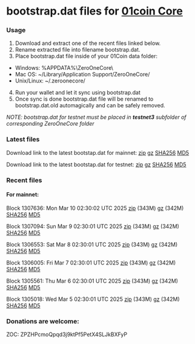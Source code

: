 # bootstrap.dat files for [01coin Core](https://01coin.io)

### Usage

1. Download and extract one of the recent files linked below.
2. Rename extracted file into filename bootstrap.dat.
3. Place bootstrap.dat file inside of your 01Coin data folder:
 - Windows: %APPDATA%\ZeroOneCore\
 - Mac OS: ~/Library/Application Support/ZeroOneCore/
 - Unix/Linux: ~/.zeroonecore/
4. Run your wallet and let it sync using bootstrap.dat
5. Once sync is done bootstrap.dat file will be renamed to bootstrap.dat.old automagically and can be safely removed.

_NOTE: bootstrap.dat for testnet must be placed in **testnet3** subfolder of corresponding ZeroOneCore folder_

### Latest files
Download link to the latest bootstap.dat for mainnet: [zip](https://files.01coin.io/mainnet/bootstrap.dat.zip) [gz](https://files.01coin.io/mainnet/bootstrap.dat.tar.gz) [SHA256](https://files.01coin.io/mainnet/sha256.txt) [MD5](https://files.01coin.io/mainnet/md5.txt)

Download link to the latest bootstap.dat for testnet: [zip](https://files.01coin.io/testnet/bootstrap.dat.zip) [gz](https://files.01coin.io/testnet/bootstrap.dat.tar.gz) [SHA256](https://files.01coin.io/testnet/sha256.txt) [MD5](https://files.01coin.io/testnet/md5.txt)

### Recent files

#### For mainnet:

Block 1307636: Mon Mar 10 02:30:02 UTC 2025 [zip](https://files.01coin.io/mainnet/2025-03-10/bootstrap.dat.zip) (343M) [gz](https://files.01coin.io/mainnet/2025-03-10/bootstrap.dat.tar.gz) (342M) [SHA256](https://files.01coin.io/mainnet/2025-03-10/sha256.txt) [MD5](https://files.01coin.io/mainnet/2025-03-10/md5.txt)

Block 1307094: Sun Mar  9 02:30:01 UTC 2025 [zip](https://files.01coin.io/mainnet/2025-03-09/bootstrap.dat.zip) (343M) [gz](https://files.01coin.io/mainnet/2025-03-09/bootstrap.dat.tar.gz) (342M) [SHA256](https://files.01coin.io/mainnet/2025-03-09/sha256.txt) [MD5](https://files.01coin.io/mainnet/2025-03-09/md5.txt)

Block 1306553: Sat Mar  8 02:30:01 UTC 2025 [zip](https://files.01coin.io/mainnet/2025-03-08/bootstrap.dat.zip) (343M) [gz](https://files.01coin.io/mainnet/2025-03-08/bootstrap.dat.tar.gz) (342M) [SHA256](https://files.01coin.io/mainnet/2025-03-08/sha256.txt) [MD5](https://files.01coin.io/mainnet/2025-03-08/md5.txt)

Block 1306005: Fri Mar  7 02:30:01 UTC 2025 [zip](https://files.01coin.io/mainnet/2025-03-07/bootstrap.dat.zip) (343M) [gz](https://files.01coin.io/mainnet/2025-03-07/bootstrap.dat.tar.gz) (342M) [SHA256](https://files.01coin.io/mainnet/2025-03-07/sha256.txt) [MD5](https://files.01coin.io/mainnet/2025-03-07/md5.txt)

Block 1305561: Thu Mar  6 02:30:01 UTC 2025 [zip](https://files.01coin.io/mainnet/2025-03-06/bootstrap.dat.zip) (343M) [gz](https://files.01coin.io/mainnet/2025-03-06/bootstrap.dat.tar.gz) (342M) [SHA256](https://files.01coin.io/mainnet/2025-03-06/sha256.txt) [MD5](https://files.01coin.io/mainnet/2025-03-06/md5.txt)

Block 1305018: Wed Mar  5 02:30:01 UTC 2025 [zip](https://files.01coin.io/mainnet/2025-03-05/bootstrap.dat.zip) (343M) [gz](https://files.01coin.io/mainnet/2025-03-05/bootstrap.dat.tar.gz) (342M) [SHA256](https://files.01coin.io/mainnet/2025-03-05/sha256.txt) [MD5](https://files.01coin.io/mainnet/2025-03-05/md5.txt)


### Donations are welcome:

ZOC: ZPZHPcmoQpqd3j9ktPf5PetX4SLJkBXFyP
